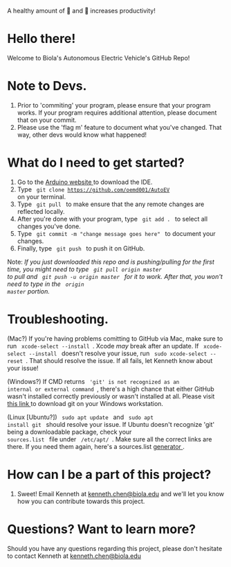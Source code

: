 A healthy amount of 🍕 and 🥤 increases productivity!
# Hello there!
Welcome to Biola's Autonomous Electric Vehicle's GitHub Repo!

# Note to Devs.
1. Prior to 'commiting' your program, please ensure that your program works. If your program requires additional attention, please document that on your commit. 
2. Please use the 'flag m' feature to document what you've changed. That way, other devs would know what happened!

# What do I need to get started?
1. Go to the <a href="https://www.arduino.cc/en/Main/Software" rel="nofollow">Arduino website </a> to download the IDE. 
2. Type <code> git clone https://github.com/oemd001/AutoEV </code> on your terminal.
3. Type <code> git pull </code> to make ensure that the any remote changes are reflected locally. 
4. After you're done with your program, type <code> git add . </code> to select all changes you've done.
5. Type <code> git commit -m "change message goes here" </code> to document your changes. 
6. Finally, type <code> git push </code> to push it on GitHub. 

Note: <em> If you just downloaded this repo and is pushing/pulling for the first time, you might need to type <code> git pull origin master </code> to pull and <code> git push -u origin master </code> for it to work. After that, you won't need to type in the <code> origin master</code> portion. </em>

# Troubleshooting.
(Mac?)
If you're having problems comitting to GitHub via Mac, make sure to run <code> xcode-select --install </code>. Xcode <em> may </em> break after an update. 
If <code> xcode-select --install </code> doesn't resolve your issue, run <code> sudo xcode-select --reset </code>. That should resolve the issue. 
If all fails, let Kenneth know about your issue!

(Windows?)
If CMD returns <code> 'git' is not recognized as an internal or external command </code>, there's a high chance that either GitHub wasn't installed correctly previously or wasn't installed at all. Please visit <a href="https://git-scm.com/download/win" rel="nofollow">this link </a> to download git on your Windows workstation. 

(Linux [Ubuntu?])
<code> sudo apt update </code> and <code> sudo apt install git </code> should resolve your issue. If Ubuntu doesn't recognize 'git' being a downloadable package, check your <code> sources.list </code> file under <code> /etc/apt/ </code>. Make sure all the correct links are there. If you need them again, here's a sources.list <a href="https://repogen.simplylinux.ch/" rel="nofollow">generator </a>.

# How can I be a part of this project?
1. Sweet! Email Kenneth at <a href="mailto:kenneth.chen@biola.edu">kenneth.chen@biola.edu</a> and we'll let you know how you can contribute towards this project. 

# Questions? Want to learn more?
Should you have any questions regarding this project, please don't hesitate to contact Kenneth at <a href="mailto:kenneth.chen@biola.edu">kenneth.chen@biola.edu</a>

